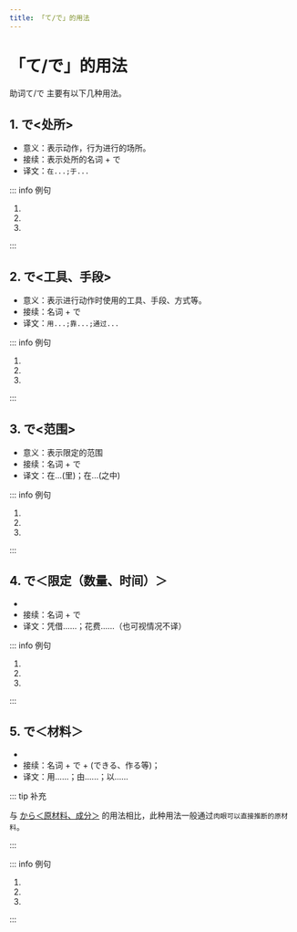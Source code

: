 ```yaml
---
title: 「て/で」的用法
---
```


# 「て/で」的用法

助词て/で 主要有以下几种用法。

## 1. で<处所>

- 意义：表示动作，行为进行的场所。
- 接续：表示处所的名词 + で
- 译文：`在...;于...`

::: info 例句

1. <grammer-content sentence="みなさんはどこ**で**お[菓子/かし]や[果物/くだもの]を[買/か]いますか。" trans='大家在哪里买点心和水果？' />
1. <grammer-content sentence="[私/わたし]は[近/ちか]くの[売店/ばいてん]**で**お[菓子/かし]を[買/か]います。" trans='我在附近的小卖部买点心。' />
1. <grammer-content sentence="[毎日/まいにち]、[図書館/としょかん]**で**[本/ほん]や[雑誌/ざっし]などを[読/よ]みます。" trans='每天，在图书馆读书和杂志等等。' />

:::

## 2. で<工具、手段>

- 意义：表示进行动作时使用的工具、手段、方式等。
- 接续：名词 + で
- 译文：`用...;靠...;通过...`

::: info 例句

1. <grammer-content sentence="[僕/ぼく]はよくスマホのアプリ**で**[本/ほん]やお[菓子/かし]などを[買/か]います。" trans='我在手机App上买书还有点心之类的东西。' />
1. <grammer-content sentence="メール**で**[宿題/しゅくだい]を[提出/ていしゅつ]します。" trans='通过电子邮件提交作业。' />
1. <grammer-content sentence="[私/わたし]はインターネット**で**[日本語/にほんご]を[勉強/べんきょう]します。" trans='我在线学日语。' />

:::

## 3. で<范围>

- 意义：表示限定的范围
- 接续：名词 + で
- 译文：在...(里)；在...(之中)

::: info 例句

1. <grammer-content sentence="ここは[日本/にほん]**で**も[有名/ゆうめい]ですよ。" trans="这里在日本也很有名哦。" />
1. <grammer-content sentence="このクラス**で**は[山田/やまだ]さんと[鈴木/すずき]さんが[日本人/にほんじん]です。" trans="这个班里山田和铃木是日本人。" />
1. <grammer-content sentence="[北京/ぺきん]の[公園/こうえん]**で**は[北海公園/ほっかいこうえん]と[景山公園/けいざんこうえん]が[好/す]きです。" trans="在北京的公园里，比较喜欢北海公园以及景山公园。" />

:::

## 4. で＜限定（数量、时间）＞

- <grammer-content sentence="意义：表示对**数量或时间**的限定，通常都会和**动词的能动态**搭配使用。" />
- 接续：名词 + で
- 译文：凭借......；花费......（也可视情况不译）

::: info 例句

1. <grammer-content sentence="300[元/げん]ぐらい**で**シルクのスカートが[買/か]えますよ。" trans="300块左右就可以买丝绸的裙子了哟。" />
2. <grammer-content sentence="このパソコンは10[万/まん][円/えん]**で**は[買/か]えません。" trans="这台电脑10万日元买不到。" />
3. <grammer-content sentence="[駅/えき]まで[何分/なんぶん]**で**[行/い]けますか。" trans="几分钟能到站？" />

:::

## 5. で＜材料＞

- <grammer-content sentence="意义：表示事物的**生产材料或构成成份**；" />
- 接续：名词 + で + (できる、作る等)；
- 译文：用......；由......；以......

::: tip 补充

与 <u>[から＜原材料、成分＞](../bunpou/course2/1-3-2.md#_2-から-原材料、成分)</u> 的用法相比，此种用法一般通过`肉眼可以直接推断的原材料`。

:::

::: info 例句

1. <grammer-content sentence="[栄養剤/えいようざい]です。100％**[天然成分/てんねんせいぶん]でできています**。" trans="这是营养剂。100%天然成分。" />
2. <grammer-content sentence="このドレスは**シルクでできています**。" trans="这件礼服是丝绸材质的。" />
3. <grammer-content sentence="[蛇/へび]の**[皮/かわ]でかばんを[作/つく]ります**。" trans="用蛇皮做包。" />

:::
